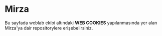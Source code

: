 # Mirza
Bu sayfada weblab ekibi altındaki __WEB COOKIES__ yapılanmasında yer alan Mirza'ya dair repositorylere erişebelirsiniz.
